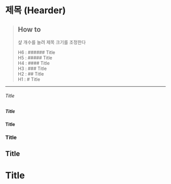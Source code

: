 # 제목 (Hearder)


> ## How to
> 
> 샾 개수를 늘려 제목 크기를 조정한다  
> 
> H6 : ###### Title </br>
> H5 : ##### Title </br>
> H4 : #### Title </br>
> H3 : ### Title </br>
> H2 : ## Title </br>
> H1 : # Title </br>
----
###### Title
##### Title
#### Title
### Title
## Title
# Title